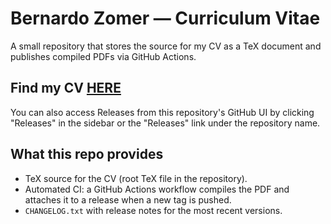 # Bernardo Zomer — Curriculum Vitae

A small repository that stores the source for my CV as a TeX document and publishes compiled PDFs via GitHub Actions.

## Find my CV [HERE](https://github.com/Bernardozomer/cv/releases/latest/download/Bernardo.Barzotto.Zomer.pdf)

You can also access Releases from this repository's GitHub UI by clicking "Releases" in the sidebar or the "Releases" link under the repository name.

## What this repo provides

- TeX source for the CV (root TeX file in the repository).
- Automated CI: a GitHub Actions workflow compiles the PDF and attaches it to a release when a new tag is pushed.
- `CHANGELOG.txt` with release notes for the most recent versions.